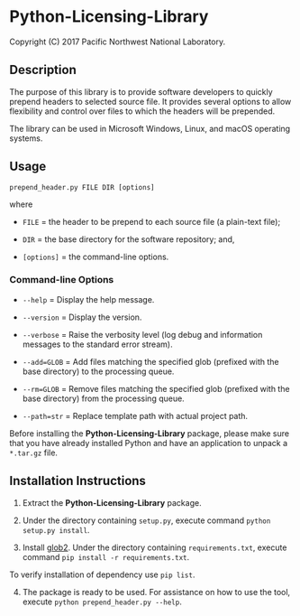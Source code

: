# Python-Licensing-Library

Copyright (C) 2017 Pacific Northwest National Laboratory.

## Description

The purpose of this library is to provide software developers to quickly prepend headers to selected source file.
It provides several options to allow flexibility and control over files to which the headers will be prepended.

The library can be used in Microsoft Windows, Linux, and macOS operating systems.

## Usage

`prepend_header.py FILE DIR [options]`

where
* `FILE` = the header to be prepend to each source file (a plain-text file);

* `DIR` = the base directory for the software repository; and,

* `[options]` = the command-line options.

### Command-line Options

* `--help` = Display the help message.

* `--version` = Display the version.

* `--verbose` = Raise the verbosity level (log debug and information messages to the standard error stream).

* `--add=GLOB` = Add files matching the specified glob (prefixed with the base directory) to the processing queue.

* `--rm=GLOB` = Remove files matching the specified glob (prefixed with the base directory) from the processing queue.

* `--path=str` = Replace template path with actual project path.

Before installing the __Python-Licensing-Library__ package, please make sure that you have already installed Python and have an application to unpack a `*.tar.gz` file.

## Installation Instructions

1. Extract the __Python-Licensing-Library__ package.

2. Under the directory containing `setup.py`, execute command `python setup.py install`.

3. Install [glob2](https://pypi.python.org/pypi/glob2). Under the directory containing `requirements.txt`, execute command `pip install -r requirements.txt`.

To verify installation of dependency use `pip list`.

4. The package is ready to be used. For assistance on how to use the tool, execute `python prepend_header.py --help`.
